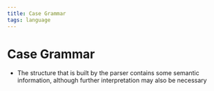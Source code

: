 ```yaml
---
title: Case Grammar
tags: language
---
```


# Case Grammar
- The structure that is built by the parser contains some semantic information, although further interpretation may also be necessary




























































































